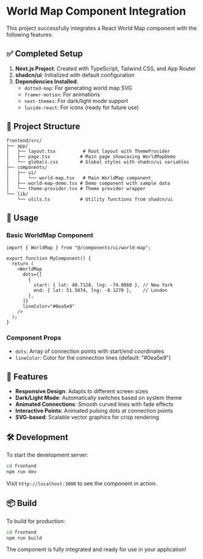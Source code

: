 # World Map Component Integration

This project successfully integrates a React World Map component with the following features:

## ✅ Completed Setup

1. **Next.js Project**: Created with TypeScript, Tailwind CSS, and App Router
2. **shadcn/ui**: Initialized with default configuration
3. **Dependencies Installed**:
   - `dotted-map`: For generating world map SVG
   - `framer-motion`: For animations
   - `next-themes`: For dark/light mode support
   - `lucide-react`: For icons (ready for future use)

## 📁 Project Structure

```
frontend/src/
├── app/
│   ├── layout.tsx          # Root layout with ThemeProvider
│   ├── page.tsx           # Main page showcasing WorldMapDemo
│   └── globals.css        # Global styles with shadcn/ui variables
├── components/
│   ├── ui/
│   │   └── world-map.tsx   # Main WorldMap component
│   ├── world-map-demo.tsx # Demo component with sample data
│   └── theme-provider.tsx # Theme provider wrapper
└── lib/
    └── utils.ts           # Utility functions from shadcn/ui
```

## 🚀 Usage

### Basic WorldMap Component

```tsx
import { WorldMap } from "@/components/ui/world-map";

export function MyComponent() {
  return (
    <WorldMap
      dots={[
        {
          start: { lat: 40.7128, lng: -74.0060 }, // New York
          end: { lat: 51.5074, lng: -0.1278 },    // London
        },
      ]}
      lineColor="#0ea5e9"
    />
  );
}
```

### Component Props

- `dots`: Array of connection points with start/end coordinates
- `lineColor`: Color for the connection lines (default: "#0ea5e9")

## 🎨 Features

- **Responsive Design**: Adapts to different screen sizes
- **Dark/Light Mode**: Automatically switches based on system theme
- **Animated Connections**: Smooth curved lines with fade effects
- **Interactive Points**: Animated pulsing dots at connection points
- **SVG-based**: Scalable vector graphics for crisp rendering

## 🛠 Development

To start the development server:

```bash
cd frontend
npm run dev
```

Visit `http://localhost:3000` to see the component in action.

## 📦 Build

To build for production:

```bash
cd frontend
npm run build
```

The component is fully integrated and ready for use in your application!